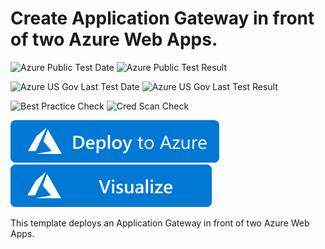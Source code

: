 # Create Application Gateway in front of two Azure Web Apps.

![Azure Public Test Date](https://azurequickstartsservice.blob.core.windows.net/badges/quickstarts/microsoft.network/application-gateway-webapps/PublicLastTestDate.svg)
![Azure Public Test Result](https://azurequickstartsservice.blob.core.windows.net/badges/quickstarts/microsoft.network/application-gateway-webapps/PublicDeployment.svg)

![Azure US Gov Last Test Date](https://azurequickstartsservice.blob.core.windows.net/badges/quickstarts/microsoft.network/application-gateway-webapps/FairfaxLastTestDate.svg)
![Azure US Gov Last Test Result](https://azurequickstartsservice.blob.core.windows.net/badges/quickstarts/microsoft.network/application-gateway-webapps/FairfaxDeployment.svg)

![Best Practice Check](https://azurequickstartsservice.blob.core.windows.net/badges/quickstarts/microsoft.network/application-gateway-webapps/BestPracticeResult.svg)
![Cred Scan Check](https://azurequickstartsservice.blob.core.windows.net/badges/quickstarts/microsoft.network/application-gateway-webapps/CredScanResult.svg)

[![Deploy To Azure](https://raw.githubusercontent.com/Azure/azure-quickstart-templates/master/1-CONTRIBUTION-GUIDE/images/deploytoazure.svg?sanitize=true)](https://portal.azure.com/#create/Microsoft.Template/uri/https%3A%2F%2Fraw.githubusercontent.com%2FAzure%2Fazure-quickstart-templates%2Fmaster%2Fquickstarts%2Fmicrosoft.network%2Fapplication-gateway-webapps%2Fazuredeploy.json)  [![Visualize](https://raw.githubusercontent.com/Azure/azure-quickstart-templates/master/1-CONTRIBUTION-GUIDE/images/visualizebutton.svg?sanitize=true)](http://armviz.io/#/?load=https%3A%2F%2Fraw.githubusercontent.com%2FAzure%2Fazure-quickstart-templates%2Fmaster%2Fquickstarts%2Fmicrosoft.network%2Fapplication-gateway-webapps%2Fazuredeploy.json)

This template deploys an Application Gateway in front of two Azure Web Apps.


